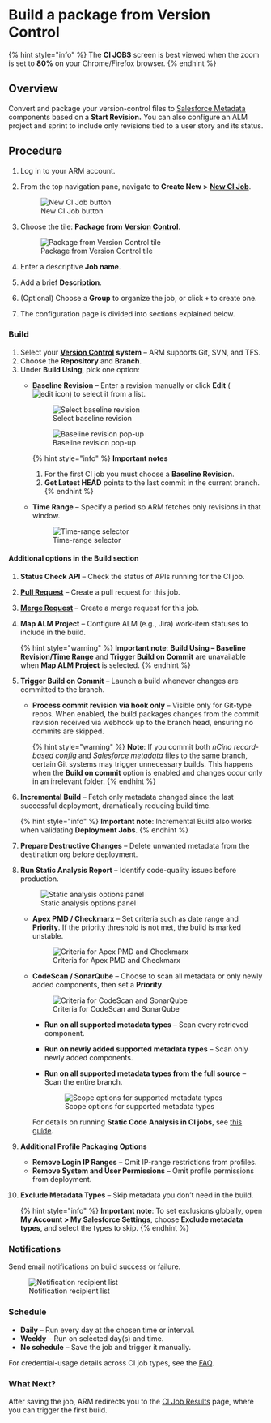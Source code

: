 # Build a package from Version Control

{% hint style="info" %}
The **CI JOBS** screen is best viewed when the zoom is set to **80%** on your Chrome/Firefox browser.
{% endhint %}

## Overview <a href="#overview" id="overview"></a>

Convert and package your version-control files to [Salesforce Metadata](https://www.autorabit.com/blog/how-salesforce-metadata-affects-compliance/) components based on a **Start Revision.** You can also configure an ALM project and sprint to include only revisions tied to a user story and its status.

## Procedure <a href="#procedure" id="procedure"></a>

1. Log in to your ARM account.  
2. From the top navigation pane, navigate to **Create New >** [**New CI Job**](../ci-job-history.md).

   <figure><img src="../../../../../.gitbook/assets/image (1229).png" alt="New CI Job button"><figcaption>New CI Job button</figcaption></figure>

3. Choose the tile: **Package from** [**Version Control**](https://www.autorabit.com/blog/do-i-really-need-salesforce-version-control/).

   <figure><img src="../../../../../.gitbook/assets/image (1230).png" alt="Package from Version Control tile"><figcaption>Package from Version Control tile</figcaption></figure>

4. Enter a descriptive **Job name**.  
5. Add a brief **Description**.  
6. (Optional) Choose a **Group** to organize the job, or click **`+`** to create one.  
7. The configuration page is divided into sections explained below.

### Build <a href="#build" id="build"></a>

1. Select your [**Version Control**](https://www.autorabit.com/blog/7-tips-for-salesforce-version-control-integration/) **system** – ARM supports Git, SVN, and TFS.  
2. Choose the **Repository** and **Branch**.  
3. Under **Build Using**, pick one option:  
   * **Baseline Revision** – Enter a revision manually or click **Edit** (![edit icon](../../../../../.gitbook/assets/image%20(90)%20(1).png)) to select it from a list.

     <figure><img src="../../../../../.gitbook/assets/image (1231).png" alt="Select baseline revision"><figcaption>Select baseline revision</figcaption></figure>

     <figure><img src="../../../../../.gitbook/assets/image (1233).png" alt="Baseline revision pop-up"><figcaption>Baseline revision pop-up</figcaption></figure>

     {% hint style="info" %}
     **Important notes**  
     1. For the first CI job you must choose a **Baseline Revision**.  
     2. **Get Latest HEAD** points to the last commit in the current branch.
     {% endhint %}

   * **Time Range** – Specify a period so ARM fetches only revisions in that window.

     <figure><img src="../../../../../.gitbook/assets/image (1234).png" alt="Time-range selector"><figcaption>Time-range selector</figcaption></figure>

#### Additional options in the Build section

1. **Status Check API** – Check the status of APIs running for the CI job.  
2. [**Pull Request**](../../version-control/external-pull-request/) – Create a pull request for this job.  
3. [**Merge Request**](../../version-control/ez-merge/merge-requests.md) – Create a merge request for this job.  
4. **Map ALM Project** – Configure ALM (e.g., Jira) work-item statuses to include in the build.  

   {% hint style="warning" %}
   **Important note**: **Build Using – Baseline Revision/Time Range** and **Trigger Build on Commit** are unavailable when **Map ALM Project** is selected.
   {% endhint %}

5. **Trigger Build on Commit** – Launch a build whenever changes are committed to the branch.  
   * **Process commit revision via hook only** – Visible only for Git-type repos. When enabled, the build packages changes from the commit revision received via webhook up to the branch head, ensuring no commits are skipped.

     {% hint style="warning" %}
     **Note**: If you commit both _nCino record-based config_ and _Salesforce metadata_ files to the same branch, certain Git systems may trigger unnecessary builds. This happens when the **Build on commit** option is enabled and changes occur only in an irrelevant folder.
     {% endhint %}

6. **Incremental Build** – Fetch only metadata changed since the last successful deployment, dramatically reducing build time.

   {% hint style="info" %}
   **Important note**: Incremental Build also works when validating **Deployment Jobs**.
   {% endhint %}

7. **Prepare Destructive Changes** – Delete unwanted metadata from the destination org before deployment.  
8. **Run Static Analysis Report** – Identify code-quality issues before production.

   <figure><img src="../../../../../.gitbook/assets/image (1228).png" alt="Static analysis options panel"><figcaption>Static analysis options panel</figcaption></figure>

   * **Apex PMD / Checkmarx** – Set criteria such as date range and **Priority**. If the priority threshold is not met, the build is marked unstable.

     <figure><img src="../../../../../.gitbook/assets/image (1227).png" alt="Criteria for Apex PMD and Checkmarx"><figcaption>Criteria for Apex PMD and Checkmarx</figcaption></figure>

   * **CodeScan / SonarQube** – Choose to scan all metadata or only newly added components, then set a **Priority**.

     <figure><img src="../../../../../.gitbook/assets/image (1226).png" alt="Criteria for CodeScan and SonarQube"><figcaption>Criteria for CodeScan and SonarQube</figcaption></figure>

     * **Run on all supported metadata types** – Scan every retrieved component.  
     * **Run on newly added supported metadata types** – Scan only newly added components.  
     * **Run on all supported metadata types from the full source** – Scan the entire branch.

       <figure><img src="../../../../../.gitbook/assets/image (1225).png" alt="Scope options for supported metadata types"><figcaption>Scope options for supported metadata types</figcaption></figure>

     For details on running **Static Code Analysis in CI jobs**, see [this guide](../../../arm-administration/registration/static-code-analysis-in-ci-cd.md).

9. **Additional Profile Packaging Options**  
   * **Remove Login IP Ranges** – Omit IP-range restrictions from profiles.  
   * **Remove System and User Permissions** – Omit profile permissions from deployment.  
10. **Exclude Metadata Types** – Skip metadata you don’t need in the build.

    {% hint style="info" %}
    **Important note**: To set exclusions globally, open **My Account > My Salesforce Settings**, choose **Exclude metadata types**, and select the types to skip.
    {% endhint %}

### Notifications <a href="#notifications" id="notifications"></a>

Send email notifications on build success or failure.

<figure><img src="../../../../../.gitbook/assets/image (1224).png" alt="Notification recipient list"><figcaption>Notification recipient list</figcaption></figure>

### Schedule <a href="#schedule" id="schedule"></a>

* **Daily** – Run every day at the chosen time or interval.  
* **Weekly** – Run on selected day(s) and time.  
* **No schedule** – Save the job and trigger it manually.

For credential-usage details across CI job types, see the [FAQ](../../../../../fundamentals/faq/arm-faqs/ci-jobs.md).

### What Next? <a href="#what-next" id="what-next"></a>

After saving the job, ARM redirects you to the [CI Job Results](../ci-job-history.md) page, where you can trigger the first build.
